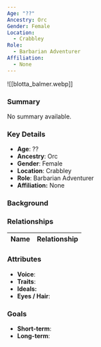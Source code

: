 ```yaml
---
Age: "??"
Ancestry: Orc
Gender: Female
Location:
  - Crabbley
Role:
  - Barbarian Adventurer
Affiliation:
  - None
---
```


![[blotta_balmer.webp]]
### Summary
No summary available.

### Key Details
- **Age**: ??
- **Ancestry**: Orc
- **Gender**: Female
- **Location**: Crabbley
- **Role**: Barbarian Adventurer
- **Affiliation:** None

### Background


### Relationships

| Name  | Relationship |
| ----- | ------------ |

### Attributes
- **Voice**:
- **Traits**:  
- **Ideals:**
- **Eyes / Hair**:  

### Goals
- **Short-term**:  
- **Long-term**:  
